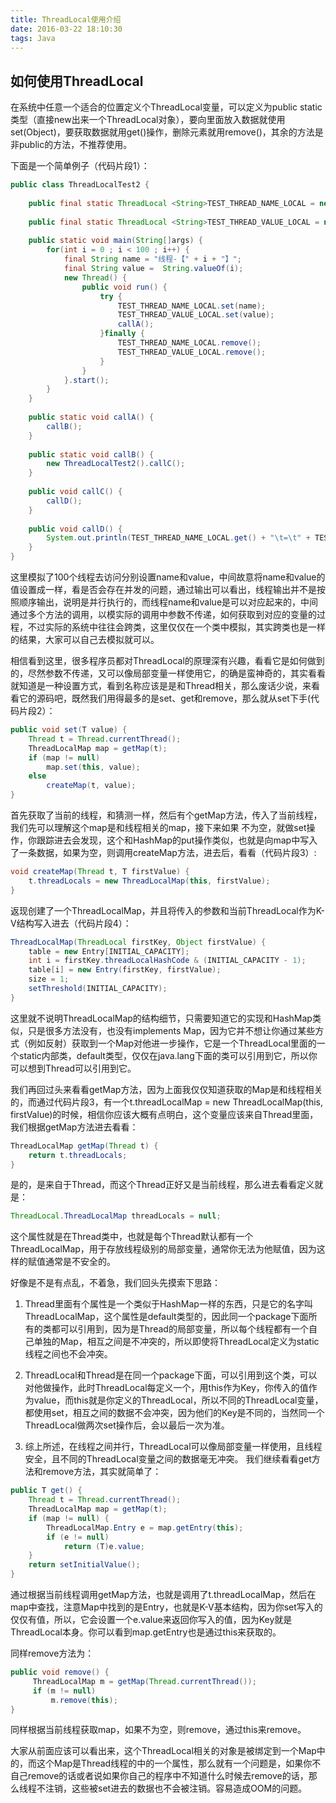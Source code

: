 ```yaml
---
title: ThreadLocal使用介绍
date: 2016-03-22 18:10:30
tags: Java
---
```

## 如何使用ThreadLocal
在系统中任意一个适合的位置定义个ThreadLocal变量，可以定义为public static类型（直接new出来一个ThreadLocal对象），要向里面放入数据就使用set(Object)，要获取数据就用get()操作，删除元素就用remove()，其余的方法是非public的方法，不推荐使用。

下面是一个简单例子（代码片段1）：
```java
public class ThreadLocalTest2 {
 
    public final static ThreadLocal <String>TEST_THREAD_NAME_LOCAL = new ThreadLocal<String>();
 
    public final static ThreadLocal <String>TEST_THREAD_VALUE_LOCAL = new ThreadLocal<String>();
 
    public static void main(String[]args) {
        for(int i = 0 ; i < 100 ; i++) {
            final String name = "线程-【" + i + "】";
            final String value =  String.valueOf(i);
            new Thread() {
                public void run() {
                    try {
                        TEST_THREAD_NAME_LOCAL.set(name);
                        TEST_THREAD_VALUE_LOCAL.set(value);
                        callA();
                    }finally {
                        TEST_THREAD_NAME_LOCAL.remove();
                        TEST_THREAD_VALUE_LOCAL.remove();
                    }
                }
            }.start();
        }
    }
 
    public static void callA() {
        callB();
    }
 
    public static void callB() {
        new ThreadLocalTest2().callC();
    }
 
    public void callC() {
        callD();
    }
 
    public void callD() {
        System.out.println(TEST_THREAD_NAME_LOCAL.get() + "\t=\t" + TEST_THREAD_VALUE_LOCAL.get());
    }
}
```
这里模拟了100个线程去访问分别设置name和value，中间故意将name和value的值设置成一样，看是否会存在并发的问题，通过输出可以看出，线程输出并不是按照顺序输出，说明是并行执行的，而线程name和value是可以对应起来的，中间通过多个方法的调用，以模实际的调用中参数不传递，如何获取到对应的变量的过程，不过实际的系统中往往会跨类，这里仅仅在一个类中模拟，其实跨类也是一样的结果，大家可以自己去模拟就可以。

相信看到这里，很多程序员都对ThreadLocal的原理深有兴趣，看看它是如何做到的，尽然参数不传递，又可以像局部变量一样使用它，的确是蛮神奇的，其实看看就知道是一种设置方式，看到名称应该是是和Thread相关，那么废话少说，来看看它的源码吧，既然我们用得最多的是set、get和remove，那么就从set下手(代码片段2）：
```java
public void set(T value) {
    Thread t = Thread.currentThread();
    ThreadLocalMap map = getMap(t);
    if (map != null)
        map.set(this, value);
    else
        createMap(t, value);
}
```
首先获取了当前的线程，和猜测一样，然后有个getMap方法，传入了当前线程，我们先可以理解这个map是和线程相关的map，接下来如果   不为空，就做set操作，你跟踪进去会发现，这个和HashMap的put操作类似，也就是向map中写入了一条数据，如果为空，则调用createMap方法，进去后，看看（代码片段3）:
```java
void createMap(Thread t, T firstValue) {
    t.threadLocals = new ThreadLocalMap(this, firstValue);
}
```
返现创建了一个ThreadLocalMap，并且将传入的参数和当前ThreadLocal作为K-V结构写入进去（代码片段4）：
```java
ThreadLocalMap(ThreadLocal firstKey, Object firstValue) {
    table = new Entry[INITIAL_CAPACITY];
    int i = firstKey.threadLocalHashCode & (INITIAL_CAPACITY - 1);
    table[i] = new Entry(firstKey, firstValue);
    size = 1;
    setThreshold(INITIAL_CAPACITY);
}
```
这里就不说明ThreadLocalMap的结构细节，只需要知道它的实现和HashMap类似，只是很多方法没有，也没有implements Map，因为它并不想让你通过某些方式（例如反射）获取到一个Map对他进一步操作，它是一个ThreadLocal里面的一个static内部类，default类型，仅仅在java.lang下面的类可以引用到它，所以你可以想到Thread可以引用到它。

我们再回过头来看看getMap方法，因为上面我仅仅知道获取的Map是和线程相关的，而通过代码片段3，有一个t.threadLocalMap = new ThreadLocalMap(this, firstValue)的时候，相信你应该大概有点明白，这个变量应该来自Thread里面，我们根据getMap方法进去看看：
```java
ThreadLocalMap getMap(Thread t) {
    return t.threadLocals;
}
```
是的，是来自于Thread，而这个Thread正好又是当前线程，那么进去看看定义就是：
```java
ThreadLocal.ThreadLocalMap threadLocals = null;
```
这个属性就是在Thread类中，也就是每个Thread默认都有一个ThreadLocalMap，用于存放线程级别的局部变量，通常你无法为他赋值，因为这样的赋值通常是不安全的。

好像是不是有点乱，不着急，我们回头先摸索下思路：
1. Thread里面有个属性是一个类似于HashMap一样的东西，只是它的名字叫ThreadLocalMap，这个属性是default类型的，因此同一个package下面所有的类都可以引用到，因为是Thread的局部变量，所以每个线程都有一个自己单独的Map，相互之间是不冲突的，所以即使将ThreadLocal定义为static线程之间也不会冲突。

2. ThreadLocal和Thread是在同一个package下面，可以引用到这个类，可以对他做操作，此时ThreadLocal每定义一个，用this作为Key，你传入的值作为value，而this就是你定义的ThreadLocal，所以不同的ThreadLocal变量，都使用set，相互之间的数据不会冲突，因为他们的Key是不同的，当然同一个ThreadLocal做两次set操作后，会以最后一次为准。

3. 综上所述，在线程之间并行，ThreadLocal可以像局部变量一样使用，且线程安全，且不同的ThreadLocal变量之间的数据毫无冲突。
我们继续看看get方法和remove方法，其实就简单了：
```java
public T get() {
    Thread t = Thread.currentThread();
    ThreadLocalMap map = getMap(t);
    if (map != null) {
        ThreadLocalMap.Entry e = map.getEntry(this);
        if (e != null)
            return (T)e.value;
    }
    return setInitialValue();
}
```
通过根据当前线程调用getMap方法，也就是调用了t.threadLocalMap，然后在map中查找，注意Map中找到的是Entry，也就是K-V基本结构，因为你set写入的仅仅有值，所以，它会设置一个e.value来返回你写入的值，因为Key就是ThreadLocal本身。你可以看到map.getEntry也是通过this来获取的。

同样remove方法为：
```java
public void remove() {
     ThreadLocalMap m = getMap(Thread.currentThread());
     if (m != null)
         m.remove(this);
}
```
同样根据当前线程获取map，如果不为空，则remove，通过this来remove。

大家从前面应该可以看出来，这个ThreadLocal相关的对象是被绑定到一个Map中的，而这个Map是Thread线程的中的一个属性，那么就有一个问题是，如果你不自己remove的话或者说如果你自己的程序中不知道什么时候去remove的话，那么线程不注销，这些被set进去的数据也不会被注销。容易造成OOM的问题。
